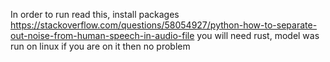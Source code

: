  In order to run 
 read this, install packages https://stackoverflow.com/questions/58054927/python-how-to-separate-out-noise-from-human-speech-in-audio-file
 you will need rust, model was run on linux if you are on it then no problem 